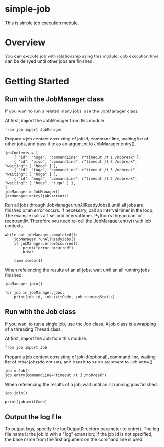 # simple-job
This is simple job execution module.

# Overview
You can execute job with relationship using this module. Job execution time can be delayed until other jobs are finished.

# Getting Started

## Run with the JobManager class

If you want to run a related many jobs, use the JobManager class.

At first, import the JobManager from this module.

```
from job import JobManager
```

Prepare a job context consisting of job id, command line, waiting list of other jobs, and pass it to as an argument to JobManager.entry().

```
jobContexts = [
    { "id": "hoge", "commandLine": r"timeout /t 1 /nobreak" },
    { "id": "piyo", "commandLine": r"timeout /t 3 /nobreak", "waiting": [ "hoge" ] },
    { "id": "fuga", "commandLine": r"timeout /t 5 /nobreak", "waiting": [ "hoge" ] },
    { "id": "moga", "commandLine": r"timeout /t 2 /nobreak", "waiting": [ "hoge", "fuga" ] },
]
jobManager = JobManager()
jobManager.entry(jobContexts)
```

Run all jobs through JobManager.runAllReadyJobs() until all jobs are finished or an error occurs. If necessary, call an interval timer in the loop. The example calls a 1 second interval timer.
Python's thread can not reentrantlly. Therefore you need re-call the JobManager.entry() with job contexts.

```
while not jobManager.completed():
    jobManager.runAllReadyJobs()
    if jobManager.errorOccurred():
        print("error occurred")
        break

    time.sleep(1)
```

When referencing the results of an all jobs, wait until an all running jobs finished.

```
jobManager.join()

for job in jobManager.jobs:
    print(job.id, job.exitCode, job.runningStatus)
```

## Run with the Job class

If you want to run a single job, use the Job class. A job class is a wrapping of a threading.Thread class.

At first, import the Job from this module.

```
from job import Job
```

Prepare a job context consisting of job id(optional), command line, waiting list of other jobs(do not set), and pass it to as an argument to Job.entry().

```
job = Job()
job.entry(commandLine="timeout /t 3 /nobreak")
```

When referencing the results of a job, wait until an all running jobs finished.

```
job.join()

print(job.exitCode)
```

## Output the log file

To output logs, specify the logOutputDirectory parameter to entry(). The log file name is the job id with a "log" extension; if the job id is not specified, the base name from the first argument on the command line is used.

